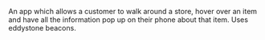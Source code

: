 An app which allows a customer to walk around a store, hover over an item and have all the information pop up on their phone about that item. Uses eddystone beacons.
